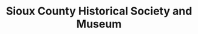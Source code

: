 ---
layout: repo
title: "Sioux County Historical Society and Museum"
id: 11390
permalink: repos/11390/
---